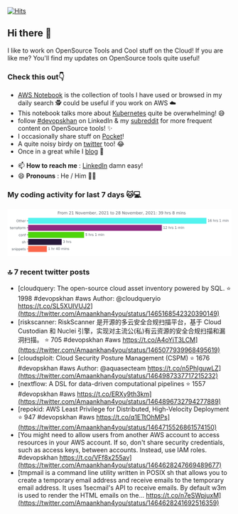 [![Hits](https://hits.seeyoufarm.com/api/count/incr/badge.svg?url=https%3A%2F%2Fgithub.com%2Fakhan4u%2Fhit-counter&count_bg=%2379C83D&title_bg=%23555555&icon=&icon_color=%23E7E7E7&title=visits&edge_flat=false)](https://hits.seeyoufarm.com)

## Hi there 👋

I like to work on OpenSource Tools and Cool stuff on the Cloud! If you are like me? You'll find my updates on OpenSource tools quite useful!

### Check this out👇

* [AWS Notebook](https://histre.com/public/notebooks/dnllyanu/aws/) is the collection of tools I have used or browsed in my daily search 🕵️ could be useful if you work on AWS ☁️
* This notebook talks more about [Kubernetes](https://histre.com/public/notebooks/6uxdvo3y/kubernetes/) quite be overwhelming! 😅
* follow [#devopskhan](https://www.linkedin.com/feed/hashtag/devopskhan/) on LinkedIn & my [subreddit](https://www.reddit.com/r/devopskhan/) for more frequent content on OpenSource tools! ✨
* I occasionally share stuff on [Pocket](https://getpocket.com/@ej6g8d1dp2829A16a9Tf5d4T6bAMp3d8791rejDe86yem3bm4e14ex4fT4dluk29)!
* A quite noisy birdy on [twitter](https://twitter.com/Amaankhan4you) too! 😂
* Once in a great while I [blog](https://linuxparrot.com/) 😬


- 📫 **How to reach me** : [LinkedIn](https://www.linkedin.com/in/amaan-khan-linux-ninja) damn easy!
- 😄 **Pronouns** : He / Him 🤷‍♂️

### My coding activity for last 7 days 🐱💻

<img src="https://github.com/akhan4u/akhan4u/blob/main/images/stat.svg" alt="Amaan's Wakatime Activity!"/>

### 🔝 7 recent twitter posts
<!-- DEVDOJO:START -->
- [cloudquery: The open-source cloud asset inventory powered by SQL.
⭐️ 1998
#devopskhan #aws
Author: @cloudqueryio
https://t.co/SL5XUIVUJ2](https://twitter.com/Amaankhan4you/status/1465168542320390149)
- [riskscanner: RiskScanner 是开源的多云安全合规扫描平台，基于 Cloud Custodian 和 Nuclei 引擎，实现对主流公&lpar;私&rpar;有云资源的安全合规扫描和漏洞扫描。
⭐️ 705
#devopskhan #aws
https://t.co/A4oYjT3LCM](https://twitter.com/Amaankhan4you/status/1465077939968495619)
- [cloudsploit: Cloud Security Posture Management &lpar;CSPM&rpar;
⭐️ 1676
#devopskhan #aws
Author: @aquasecteam
https://t.co/n5PhIguwLZ](https://twitter.com/Amaankhan4you/status/1464987337717215232)
- [nextflow: A DSL for data-driven computational pipelines
⭐️ 1557
#devopskhan #aws
https://t.co/ERXy9th3km](https://twitter.com/Amaankhan4you/status/1464896732794277889)
- [repokid: AWS Least Privilege for Distributed, High-Velocity Deployment
⭐️ 947
#devopskhan #aws
https://t.co/q1ETtOhMPs](https://twitter.com/Amaankhan4you/status/1464715526861574150)
- [You might need to allow users from another AWS account to access resources in your AWS account. If so, don&#39;t share security credentials, such as access keys, between accounts. Instead, use IAM roles. #devopskhan https://t.co/VFf8x255av](https://twitter.com/Amaankhan4you/status/1464628247669489677)
- [tmpmail is a command line utility written in POSIX sh that allows you to create a temporary email address and receive emails to the temporary email address. It uses 1secmail&#39;s API to receive emails. By default w3m is used to render the HTML emails on the… https://t.co/n7eSWpjuxM](https://twitter.com/Amaankhan4you/status/1464628241692516359)
<!-- DEVDOJO:END -->

<!-- ![Amaan's GitHub stats](https://github-readme-stats.vercel.app/api?username=akhan4u&count_private=true&show_icons=true&hide=contribs) -->
